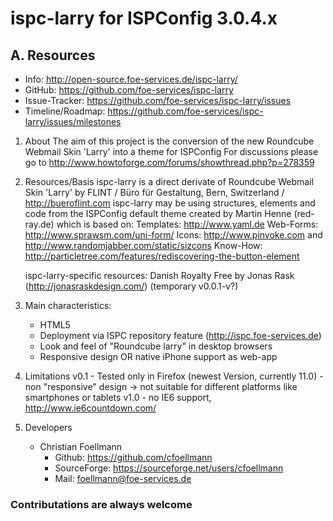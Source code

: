 ispc-larry for ISPConfig 3.0.4.x
================================
A. Resources
------------
*   Info: http://open-source.foe-services.de/ispc-larry/
*   GitHub: https://github.com/foe-services/ispc-larry
*   Issue-Tracker: https://github.com/foe-services/ispc-larry/issues
*   Timeline/Roadmap: https://github.com/foe-services/ispc-larry/issues/milestones


1.  About
    The aim of this project is the conversion of the new 
    Roundcube Webmail Skin 'Larry' into a theme for ISPConfig
    For discussions please go to 
    http://www.howtoforge.com/forums/showthread.php?p=278359

    

2.  Resources/Basis
    ispc-larry is a direct derivate of 
        Roundcube Webmail Skin 'Larry' by FLINT / Büro für Gestaltung, 
        Bern, Switzerland / http://bueroflint.com
    ispc-larry may be using structures, elements and code from the ISPConfig
    default theme created by Martin Henne (red-ray.de) which is based on:
        Templates: http://www.yaml.de
        Web-Forms: http://www.sprawsm.com/uni-form/
        Icons: http://www.pinvoke.com and 
               http://www.randomjabber.com/static/sizcons
        Know-How: http://particletree.com/features/rediscovering-the-button-element

    ispc-larry-specific resources:
        Danish Royalty Free by Jonas Rask (http://jonasraskdesign.com/)
            (temporary v0.0.1-v?)

3.  Main characteristics:
    *   HTML5
    *   Deployment via ISPC repository feature (http://ispc.foe-services.de)
    *   Look and feel of "Roundcube larry" in desktop browsers
    *   Responsive design OR native iPhone support as web-app

    
 
4.  Limitations
    v0.1    - Tested only in Firefox (newest Version, currently 11.0)
            - non "responsive" design -> not suitable for different platforms
              like smartphones or tablets
    v1.0    - no IE6 support, http://www.ie6countdown.com/

5.  Developers
    -   Christian Foellmann
        -   Github: https://github.com/cfoellmann
        -   SourceForge: https://sourceforge.net/users/cfoellmann
        -   Mail: foellmann@foe-services.de

### Contributations are always welcome ######
